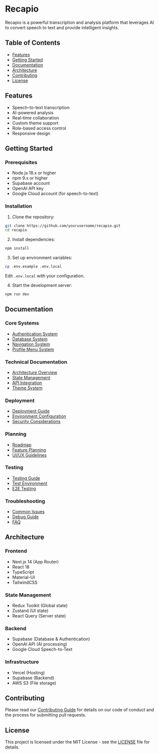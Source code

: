 # Recapio

Recapio is a powerful transcription and analysis platform that leverages AI to convert speech to text and provide intelligent insights.

## Table of Contents
- [Features](#features)
- [Getting Started](#getting-started)
- [Documentation](#documentation)
- [Architecture](#architecture)
- [Contributing](#contributing)
- [License](#license)

## Features
- Speech-to-text transcription
- AI-powered analysis
- Real-time collaboration
- Custom theme support
- Role-based access control
- Responsive design

## Getting Started

### Prerequisites
- Node.js 18.x or higher
- npm 9.x or higher
- Supabase account
- OpenAI API key
- Google Cloud account (for speech-to-text)

### Installation
1. Clone the repository:
```bash
git clone https://github.com/yourusername/recapio.git
cd recapio
```

2. Install dependencies:
```bash
npm install
```

3. Set up environment variables:
```bash
cp .env.example .env.local
```
Edit `.env.local` with your configuration.

4. Start the development server:
```bash
npm run dev
```

## Documentation

### Core Systems
- [Authentication System](docs/core-systems/authentication.md)
- [Database System](docs/core-systems/database.md)
- [Navigation System](docs/core-systems/navigation.md)
- [Profile Menu System](docs/core-systems/profile-menu.md)

### Technical Documentation
- [Architecture Overview](docs/technical/architecture.md)
- [State Management](docs/technical/state-management.md)
- [API Integration](docs/technical/api-integration.md)
- [Theme System](docs/technical/theme.md)

### Deployment
- [Deployment Guide](docs/deployment/deployment-guide.md)
- [Environment Configuration](docs/deployment/environment.md)
- [Security Considerations](docs/deployment/security.md)

### Planning
- [Roadmap](docs/planning/roadmap.md)
- [Feature Planning](docs/planning/features.md)
- [UI/UX Guidelines](docs/planning/ui-ux.md)

### Testing
- [Testing Guide](docs/testing/testing-guide.md)
- [Test Environment](docs/testing/environment.md)
- [E2E Testing](docs/testing/e2e.md)

### Troubleshooting
- [Common Issues](docs/troubleshooting/common-issues.md)
- [Debug Guide](docs/troubleshooting/debug-guide.md)
- [FAQ](docs/troubleshooting/faq.md)

## Architecture

### Frontend
- Next.js 14 (App Router)
- React 18
- TypeScript
- Material-UI
- TailwindCSS

### State Management
- Redux Toolkit (Global state)
- Zustand (UI state)
- React Query (Server state)

### Backend
- Supabase (Database & Authentication)
- OpenAI API (AI processing)
- Google Cloud Speech-to-Text

### Infrastructure
- Vercel (Hosting)
- Supabase (Backend)
- AWS S3 (File storage)

## Contributing
Please read our [Contributing Guide](CONTRIBUTING.md) for details on our code of conduct and the process for submitting pull requests.

## License
This project is licensed under the MIT License - see the [LICENSE](LICENSE) file for details. 